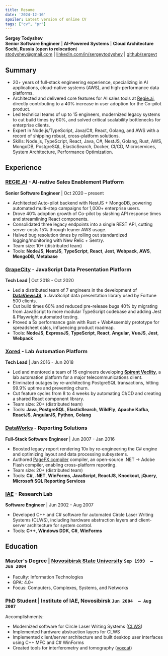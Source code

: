 ```yaml
---
title: Resume
date: '2024-12-16'
spoiler: Latest version of online CV
tags: ["cv", "pr"]
---
```


**Sergey Todyshev**  
**Senior Software Engineer** | **AI-Powered Systems** | **Cloud Architecture**  
**Sochi, Russia** (**open to relocation**)  
[stodyshev@gmail.com](mailto:stodyshev@gmail.com) | [linkedin.com/in/sergeytodyshev](https://www.linkedin.com/in/sergeytodyshev) | [github/sergeyt](https://github.com/sergeyt)  

## Summary

- 20+ years of full-stack engineering experience, specializing in AI applications, cloud-native systems (AWS), and high-performance data platforms.
- Architected and delivered core features for AI sales tools at [Regie.ai](https://regie.ai), directly contributing to a 40% increase in user adoption for the Co-pilot product.
- Led technical teams of up to 15 engineers, modernized legacy systems to cut build times by 60%, and solved critical scalability bottlenecks for enterprise clients.
- Expert in Node.js/TypeScript, Java/C#, React, Golang, and AWS with a record of shipping robust, cross-platform solutions.
- Skills: Node.js, TypeScript, React, Java, C#, NestJS, Golang, Rust, AWS, MongoDB, PostgreSQL, ElasticSearch, Docker, CI/CD, Microservices, System Architecture, Performance Optimization.

## Experience

### [REGIE.AI](https://regie.ai) - AI-native Sales Enablement Platform
**Senior Software Engineer** | Oct 2020 – present

* Architected Auto-pilot backend with NestJS + MongoDB, powering automated multi-step campaigns for 1,000+ enterprise users.
* Drove 40% adoption growth of Co-pilot by slashing API response times and streamlining React components.
* Consolidated three legacy endpoints into a single REST API, cutting server costs 15% through leaner AWS usage.
* Halved bug resolution times by rolling out standardized logging/monitoring with New Relic + Sentry.
* Team size: 10+ (distributed team)
* Tools: **NodeJS**, **NestJS**, **TypeScript**, **React**, **Jest**, **Webpack**, **AWS**, **MongoDB**, **Metabase**

### [GrapeCity](https://grapecity.com/) - JavaScript Data Presentation Platform
**Tech Lead** | Oct 2018 - Oct 2020

* Led a distributed team of 7 engineers in the development of [**DataViewsJS**](https://www.grapecity.com/dataviewsjs/), a JavaScript data presentation library used by Fortune 500 clients.
* Cut build times 60% and reduced pre-release bugs 40% by migrating from JavaScript to more modular TypeScript codebase and adding Jest & Playwright automated testing.
* Proved a 5x performance gain with Rust + WebAssembly prototype for spreadsheet calcs, influencing product roadmap.
* Tools: **NodeJS**, **ExpressJS**, **TypeScript**, **React**, **Angular**, **VueJS**, **Jest**, **Webpack**

### [Xored](http://www.xored.com/) - Lab Automation Platform
**Tech Lead** |  Jan 2016 - Jun 2018

* Led and mentored a team of 15 engineers developing [**Spirent Veclity**](/velocity), a lab automation platform for a major telecommunications client.
* Eliminated outages by re-architecting PostgreSQL transactions, hitting 99.9% uptime and preventing churn.
* Cut feature cycles from 8 to 4 weeks by automating CI/CD and creating a shared React component library.
* Team size: 20+ (distributed team)
* Tools: **Java**, **PostgreSQL**, **ElasticSearch**, **WildFly**, **Apache Kafka**, **ReactJS**, **AngularJS**, **Python**, **Golang**

### [DataWorks](http://dataworks.co/) - Reporting Solutions
**Full-Stack Software Engineer** |  Jun 2007 - Jan 2016

* Boosted legacy report rendering 10x by re-engineering the C# engine and optimizing layout and data processing subsystems.
* Authored [PageFX compiler](https://github.com/GrapeCity/pagefx) compiler, an open-source .NET → Adobe Flash compiler, enabling cross-platform reporting.
* Team size: 20+ (distributed team)
* Tools: **C#**, **.NET**, **WinForms**, **JavaScript**, **ReactJS**, **Knockout**, **jQuery**, **Microsoft SQL Reporting Services**

### [IAE](https://www.iae.nsk.su/en/) - Research Lab
**Software Engineer** |  Jun 2002 - Aug 2007

* Developed C++ and C# software for automated Circle Laser Writing Systems (CLWS), including hardware abstraction layers and client-server architecture for system control.
* Tools: **C++**, **Windows DDK**, **C#**, **WinForms**

## Education

### Master's Degree | [Novosibirsk State University](https://www.nsu.ru/) <span class="calendar icon right">`Sep 1999  –  Jun 2004`</span>

* Faculty: Information Technologies
* GPA: 4.0+
* Focus: Computers, Complexes, Systems, and Networks

### PhD Student | Institute of IAE, Novosibirsk <span class="calendar icon right">`Jun 2004  – Aug 2007`</span>

Accomplishments:
* Modernized software for Circle Laser Writing Systems ([CLWS](/clws))
* Implemented hardware abstraction layers for CLWS
* Implemented client/server architecture and built desktop user interfaces using C++ MFC and C# WinForms
* Created tools for interferometry and tomography ([voxcat](/voxcat))
